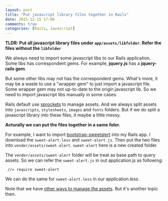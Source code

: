 ```yaml
---
layout: post
title: "Put javascript library files together in Rails"
date: 2015-12-15 17:06
comments: true
categories: [Rails, Javascript]
---
```


**TLDR: Put all javascript library files under `app/assets/libfolder`.
Refer the files without the `libfolder`**

We always need to import some javascript libs to our Rails application.
Some libs has correspondent gems.
For example, **jquery.js** has a **jquery-rails gem**.

But some other libs may not has the correspondent gems.
What's more, it may be a waste to use a "wrapper gem" to just import a javascript file.
Some wrapper gem may not up-to-date to the origin javascript lib.
So we need to import javascript libs manually in some cases.

Rails default use [sprockets](https://github.com/sstephenson/sprockets) to
manage assets.
And we always split assets into `javascripts`, `stylesheets`, `images` and `fonts` folders.
But if we do split a javascript library into these files, it maybe a little messy.

**Acturally we can put the files together in a same foler.**

For example, I want to import [bootstrap-sweetalert](https://github.com/lipis/bootstrap-sweetalert)  into
my Rails app.
I download the `sweet-alert.less` and `sweet-alert.js`.
Then put the two files into `vender/assets/sweet-alert`.
`sweet-alert` here is a new created folder.

The `vender/assets/sweet-alert` folder will be treat as base path to query
assets. So we can refer the `sweet-alert.js` in out application.js as following:

     //= require sweet-alert

We can do the same for `sweet-alert.less` in our application.less.

Note that we have [other ways to manage the assets](https://www.codefellows.org/blog/5-ways-to-manage-front-end-assets-in-rails). But it's another topic then.
